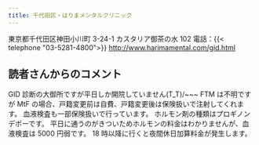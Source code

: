 ```yaml
---
title: 千代田区・はりまメンタルクリニック
---
```


東京都千代田区神田小川町 3-24-1 カスタリア御茶の水 102
電話：{{< telephone "03-5281-4800">}}
<http://www.harimamental.com/gid.html>

## 読者さんからのコメント

GID 診断の大御所ですが平日しか開院していません(T_T)/~~~ FTM は不明ですが MtF の場合、戸籍変更前は自費、戸籍変更後は保険扱いで注射してくれます。
血液検査も一部保険扱いで行っています。
ホルモン剤の種類はプロギノンデポーです。
平日に通うのがきついためホルモンの料金はわかりませんが、血液検査は 5000 円弱です。
18 時以降に行くと夜間休日加算料金が発生します。
